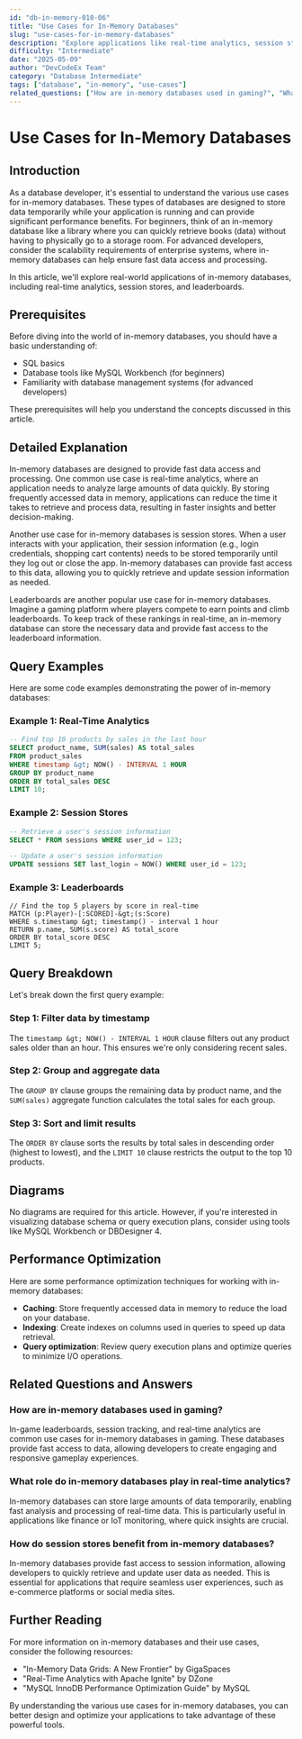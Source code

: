 ```yaml
---
id: "db-in-memory-010-06"
title: "Use Cases for In-Memory Databases"
slug: "use-cases-for-in-memory-databases"
description: "Explore applications like real-time analytics, session stores, and leaderboards."
difficulty: "Intermediate"
date: "2025-05-09"
author: "DevCodeEx Team"
category: "Database Intermediate"
tags: ["database", "in-memory", "use-cases"]
related_questions: ["How are in-memory databases used in gaming?", "What role do in-memory databases play in real-time analytics?", "How do session stores benefit from in-memory databases?"]
---
```


# Use Cases for In-Memory Databases
## Introduction

As a database developer, it's essential to understand the various use cases for in-memory databases. These types of databases are designed to store data temporarily while your application is running and can provide significant performance benefits. For beginners, think of an in-memory database like a library where you can quickly retrieve books (data) without having to physically go to a storage room. For advanced developers, consider the scalability requirements of enterprise systems, where in-memory databases can help ensure fast data access and processing.

In this article, we'll explore real-world applications of in-memory databases, including real-time analytics, session stores, and leaderboards.

## Prerequisites

Before diving into the world of in-memory databases, you should have a basic understanding of:

* SQL basics
* Database tools like MySQL Workbench (for beginners)
* Familiarity with database management systems (for advanced developers)

These prerequisites will help you understand the concepts discussed in this article.

## Detailed Explanation

In-memory databases are designed to provide fast data access and processing. One common use case is real-time analytics, where an application needs to analyze large amounts of data quickly. By storing frequently accessed data in memory, applications can reduce the time it takes to retrieve and process data, resulting in faster insights and better decision-making.

Another use case for in-memory databases is session stores. When a user interacts with your application, their session information (e.g., login credentials, shopping cart contents) needs to be stored temporarily until they log out or close the app. In-memory databases can provide fast access to this data, allowing you to quickly retrieve and update session information as needed.

Leaderboards are another popular use case for in-memory databases. Imagine a gaming platform where players compete to earn points and climb leaderboards. To keep track of these rankings in real-time, an in-memory database can store the necessary data and provide fast access to the leaderboard information.

## Query Examples

Here are some code examples demonstrating the power of in-memory databases:

### Example 1: Real-Time Analytics
```sql
-- Find top 10 products by sales in the last hour
SELECT product_name, SUM(sales) AS total_sales
FROM product_sales
WHERE timestamp &gt; NOW() - INTERVAL 1 HOUR
GROUP BY product_name
ORDER BY total_sales DESC
LIMIT 10;
```

### Example 2: Session Stores
```sql
-- Retrieve a user's session information
SELECT * FROM sessions WHERE user_id = 123;

-- Update a user's session information
UPDATE sessions SET last_login = NOW() WHERE user_id = 123;
```

### Example 3: Leaderboards
```cypher
// Find the top 5 players by score in real-time
MATCH (p:Player)-[:SCORED]-&gt;(s:Score)
WHERE s.timestamp &gt; timestamp() - interval 1 hour
RETURN p.name, SUM(s.score) AS total_score
ORDER BY total_score DESC
LIMIT 5;
```

## Query Breakdown

Let's break down the first query example:

### Step 1: Filter data by timestamp
The `timestamp &gt; NOW() - INTERVAL 1 HOUR` clause filters out any product sales older than an hour. This ensures we're only considering recent sales.

### Step 2: Group and aggregate data
The `GROUP BY` clause groups the remaining data by product name, and the `SUM(sales)` aggregate function calculates the total sales for each group.

### Step 3: Sort and limit results
The `ORDER BY` clause sorts the results by total sales in descending order (highest to lowest), and the `LIMIT 10` clause restricts the output to the top 10 products.

## Diagrams

No diagrams are required for this article. However, if you're interested in visualizing database schema or query execution plans, consider using tools like MySQL Workbench or DBDesigner 4.

## Performance Optimization

Here are some performance optimization techniques for working with in-memory databases:

* **Caching**: Store frequently accessed data in memory to reduce the load on your database.
* **Indexing**: Create indexes on columns used in queries to speed up data retrieval.
* **Query optimization**: Review query execution plans and optimize queries to minimize I/O operations.

## Related Questions and Answers

### How are in-memory databases used in gaming?

In-game leaderboards, session tracking, and real-time analytics are common use cases for in-memory databases in gaming. These databases provide fast access to data, allowing developers to create engaging and responsive gameplay experiences.

### What role do in-memory databases play in real-time analytics?

In-memory databases can store large amounts of data temporarily, enabling fast analysis and processing of real-time data. This is particularly useful in applications like finance or IoT monitoring, where quick insights are crucial.

### How do session stores benefit from in-memory databases?

In-memory databases provide fast access to session information, allowing developers to quickly retrieve and update user data as needed. This is essential for applications that require seamless user experiences, such as e-commerce platforms or social media sites.

## Further Reading

For more information on in-memory databases and their use cases, consider the following resources:

* "In-Memory Data Grids: A New Frontier" by GigaSpaces
* "Real-Time Analytics with Apache Ignite" by DZone
* "MySQL InnoDB Performance Optimization Guide" by MySQL

By understanding the various use cases for in-memory databases, you can better design and optimize your applications to take advantage of these powerful tools.